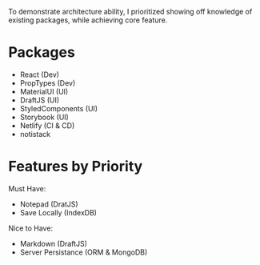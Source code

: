 To demonstrate architecture ability, I prioritized showing off knowledge of existing packages, while achieving core feature. 

# Packages

- React (Dev)
- PropTypes (Dev)
- MaterialUI (UI)
- DraftJS (UI)
- StyledComponents (UI)
- Storybook (UI)
- Netlify (CI & CD)
- notistack

# Features by Priority

Must Have:

- Notepad (DratJS)
- Save Locally (IndexDB)

Nice to Have:

- Markdown (DraftJS)
- Server Persistance (ORM & MongoDB)

